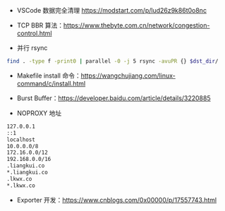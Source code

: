 - VSCode 数据完全清理 <https://modstart.com/p/lud26z9k86t0o8nc>
- TCP BBR 算法：<https://www.thebyte.com.cn/network/congestion-control.html>

- 并行 rsync

```bash
find . -type f -print0 | parallel -0 -j 5 rsync -avuPR {} $dst_dir/
```

- Makefile install 命令：<https://wangchujiang.com/linux-command/c/install.html>

- Burst Buffer：<https://developer.baidu.com/article/details/3220885>

- NOPROXY 地址

```bash
127.0.0.1
::1
localhost
10.0.0.0/8
172.16.0.0/12
192.168.0.0/16
.liangkui.co
*.liangkui.co
.lkwx.co
*.lkwx.co
```

- Exporter 开发：<https://www.cnblogs.com/0x00000/p/17557743.html>